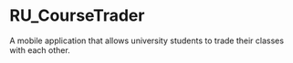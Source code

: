 # RU_CourseTrader
A mobile application that allows university students to trade their classes with each other.
